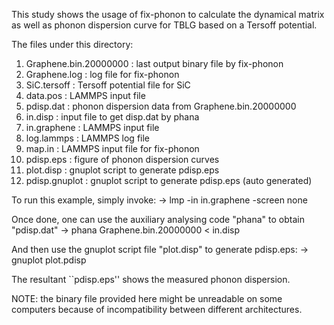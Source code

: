 This study shows the usage of fix-phonon to calculate the dynamical matrix as well as phonon dispersion curve for TBLG based on a Tersoff potential.

The files under this directory:

 1) Graphene.bin.20000000   : last output binary file by fix-phonon
 2) Graphene.log           : log file for fix-phonon
 3) SiC.tersoff            : Tersoff potential file for SiC
 4) data.pos               : LAMMPS input file
 5) pdisp.dat              : phonon dispersion data from Graphene.bin.20000000
 6) in.disp                : input file to get disp.dat by phana
 7) in.graphene            : LAMMPS input file
 8) log.lammps             : LAMMPS log file
 9) map.in                 : LAMMPS input file for fix-phonon
10) pdisp.eps              : figure of phonon dispersion curves
11) plot.disp              : gnuplot script to generate pdisp.eps
12) pdisp.gnuplot          : gnuplot script to generate pdisp.eps (auto generated)

To run this example, simply invoke: 
-> lmp -in in.graphene -screen none

Once done, one can use the auxiliary analysing code "phana" to obtain "pdisp.dat"
-> phana Graphene.bin.20000000 < in.disp

And then use the gnuplot script file "plot.disp" to generate pdisp.eps:
-> gnuplot plot.pdisp

The resultant ``pdisp.eps'' shows the measured phonon dispersion.

NOTE: the binary file provided here might be unreadable on some computers because of incompatibility between different architectures.
